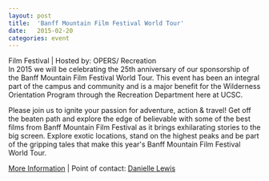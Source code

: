 ```yaml
---
layout: post
title:  'Banff Mountain Film Festival World Tour'
date:   2015-02-20
categories: event
---
```

<div class="event-type-host">Film Festival | Hosted by: OPERS/ Recreation</div>
In 2015 we will be celebrating the 25th anniversary of our sponsorship of the Banff Mountain Film Festival World Tour. This event has been an integral part of the campus and community and is a major benefit for the Wilderness Orientation Program through the Recreation Department here at UCSC. 

Please join us to ignite your passion for adventure, action & travel! Get off the beaten path and explore the edge of believable with some of the best films from Banff Mountain Film Festival as it brings exhilarating stories to the big screen. Explore exotic locations, stand on the highest peaks and be part of the gripping tales that make this year's Banff Mountain Film Festival World Tour.

[More Information](http://www.ucscrecreation.com) &#124; Point of contact: [Danielle Lewis](mailto:drlewis@ucsc.edu)